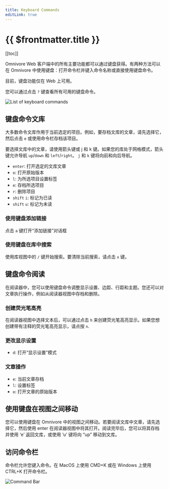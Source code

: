 ```yaml
---
title: Keyboard Commands
editLink: true
---
```


# {{ $frontmatter.title }}

[[toc]]

Omnivore Web 客户端中的所有主要功能都可以通过键盘获得。有两种方法可以在 Omnivore 中使用键盘：打开命令栏并键入命令名称或直接使用键盘命令。

目前，键盘功能仅在 Web 上可用。

您可以通过点击 `?` 键查看所有可用的键盘命令。

![List of keyboard commands](../../using/images/web-keyboard-commands.png)

## 键盘命令文库

大多数命令文库作用于当前选定的项目。例如，要存档文库的文章，请先选择它，然后点击 `e` 或使用命令栏存档该项目。

要选择文库中的文章，请使用箭头键或 j 和 k 键。如果您的库处于网格模式，箭头键允许导航 `up`/`down` 和 `left`/`right`。 `j` 和 `k` 键将向前和向后导航。

- `enter`: 打开选定的文库文章
- `o`: 打开原始版本
- `l`: 为所选项目设置标签
- `e`: 存档所选项目
- `r`: 删除项目
- `shift` `i`: 标记为已读
- `shift` `u`: 标记为未读

### 使用键盘添加链接

点击 `a` 键打开“添加链接”对话框

### 使用键盘在库中搜索

使用库视图中的 `/` 键开始搜索。要清除当前搜索，请点击 `x` 键。

## 键盘命令阅读

在阅读器中，您可以使用键盘命令调整显示设置、边距、行距和主题。您还可以对文章执行操作，例如从阅读器视图中存档和删除。

### 创建荧光笔高亮

在阅读器视图中选择文本后，可以通过点击 `h` 来创建荧光笔高亮显示。如果您想创建带有注释的荧光笔高亮显示，请点按 `n`.

### 更改显示设置

- `d`: 打开“显示设置”模式

### 文章操作

- `e`: 当前文章存档
- `l`: 设置标签
- `o`: 打开文章的原始版本

## 使用键盘在视图之间移动

您可以使用键盘在 Omnivore 中的视图之间移动。若要阅读文库中文章，请先选择它，然后使用 enter 在阅读器视图中将其打开。阅读完毕后，您可以将其存档并使用 ‘e’ 返回文库，或使用 ‘u’ 键将向 “up” 移动到文库。

## 访问命令栏

命令栏允许您键入命令。在 MacOS 上使用 CMD+K 或在 Windows 上使用 CTRL+K 打开命令栏。

![Command Bar](../../using/images/web-command-bar.png)
